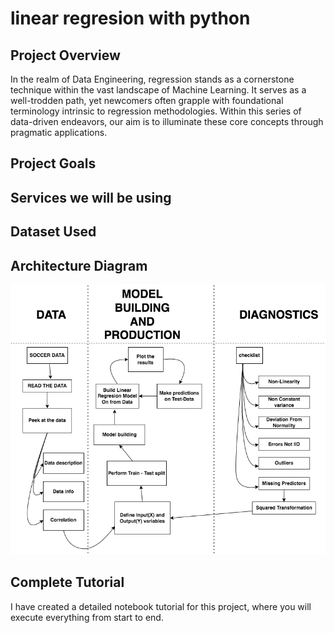 # linear regresion with python

## Project Overview

In the realm of Data Engineering, regression stands as a cornerstone technique within the vast landscape of Machine Learning. It serves as a well-trodden path, yet newcomers often grapple with foundational terminology intrinsic to regression methodologies. Within this series of data-driven endeavors, our aim is to illuminate these core concepts through pragmatic applications.

## Project Goals


## Services we will be using

## Dataset Used


## Architecture Diagram
<img src="architecture_diagram.png">

## Complete Tutorial
I have created a detailed notebook tutorial for this project, where you will execute everything from start to end.
